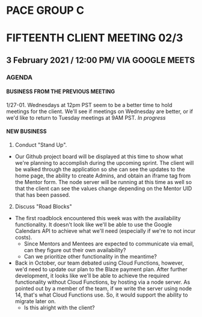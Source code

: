# PACE GROUP C

# FIFTEENTH CLIENT MEETING 02/3

## 3 February 2021 / 12:00 PM/ VIA GOOGLE MEETS

### AGENDA

#### BUSINESS FROM THE PREVIOUS MEETING

1/27-01. Wednesdays at 12pm PST seem to be a better time to hold meetings for the client. We'll see if meetings on Wednesday are better, or if we'd like to return to Tuesday meetings at 9AM PST. _In progress_

#### NEW BUSINESS

1. Conduct "Stand Up".

- Our Github project board will be displayed at this time to show what we're planning to accomplish during the upcoming sprint. The client will be walked through the application so she can see the updates to the home page, the ability to create Admins, and obtain an iframe tag from the Mentor form. The node server will be running at this time as well so that the client can see the values change depending on the Mentor UID that has been passed.

2. Discuss "Road Blocks"

- The first roadblock encountered this week was with the availability functionality. It doesn't look like we'll be able to use the Google Calendars API to achieve what we'll need (especially if we're to not incur costs).
  - Since Mentors and Mentees are expected to communicate via email, can they figure out their own availability?
  - Can we prioritize other functionality in the meantime?
- Back in October, our team debated using Cloud Functions, however, we'd need to update our plan to the Blaze payment plan. After further development, it looks like we'll be able to achieve the required functionality without Cloud Functions, by hosting via a node server. As pointed out by a member of the team, if we write the server using node 14, that's what Cloud Functions use. So, it would support the ability to migrate later on.
  - Is this alright with the client?

